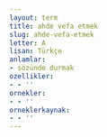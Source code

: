 ```yaml
---
layout: term
title: ahde vefa etmek
slug: ahde-vefa-etmek
letter: A
lisan: Türkçe
anlamlar:
- sözünde durmak
ozellikler:
- - ''
ornekler:
- - ''
orneklerkaynak:
- - ''
---
```

